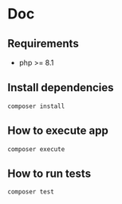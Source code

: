 # Doc

## Requirements
- php >= 8.1

## Install dependencies
```
composer install
```

## How to execute app
```
composer execute
```

## How to run tests
```
composer test
```